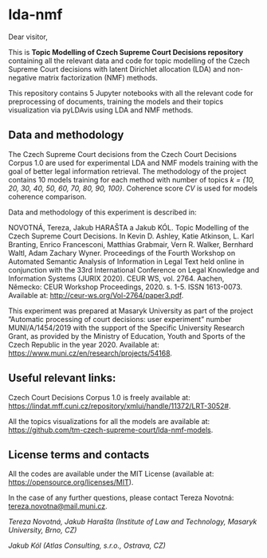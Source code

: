 # lda-nmf
Dear visitor,

This is **Topic Modelling of Czech Supreme Court Decisions repository** containing all the relevant data and code for topic modelling of the Czech Supreme Court decisions with latent Dirichlet allocation (LDA) and non-negative matrix factorization (NMF) methods.

This repository contains 5 Jupyter notebooks with all the relevant code for preprocessing of documents, training the models and their topics visualization via pyLDAvis using LDA and NMF methods. 

## Data and methodology
The Czech Supreme Court decisions from the Czech Court Decisions Corpus 1.0 are used for experimental LDA and NMF models training with the goal of better legal information retrieval. The methodology of the project contains 10 models training for each method with number of topics *k = {10, 20, 30, 40, 50, 60, 70, 80, 90, 100}*. Coherence score *CV* is used for models coherence comparison.

Data and methodology of this experiment is described in: 

NOVOTNÁ, Tereza, Jakub HARAŠTA a Jakub KÓL. Topic Modelling of the Czech Supreme Court Decisions. In Kevin D. Ashley, Katie Atkinson, L. Karl Branting, Enrico Francesconi, Matthias Grabmair, Vern R. Walker, Bernhard Waltl, Adam Zachary Wyner. Proceedings of the Fourth Workshop on Automated Semantic Analysis of Information in Legal Text held online in conjunction with the 33rd International Conference on Legal Knowledge and Information Systems (JURIX 2020). CEUR WS, vol. 2764. Aachen, Německo: CEUR Workshop Proceedings, 2020. s. 1-5. ISSN 1613-0073. Available at: http://ceur-ws.org/Vol-2764/paper3.pdf.

This experiment was prepared at Masaryk University as part of the project ”Automatic processing of court decisions: user experiment” number MUNI/A/1454/2019 with the support of the Specific University Research Grant, as provided by the Ministry of Education, Youth and Sports of the Czech Republic in the year 2020. Available at: https://www.muni.cz/en/research/projects/54168.

## Useful relevant links:
Czech Court Decisions Corpus 1.0 is freely available at: https://lindat.mff.cuni.cz/repository/xmlui/handle/11372/LRT-3052#.

All the topics visualizations for all the models are available at: https://github.com/tm-czech-supreme-court/lda-nmf-models.

## License terms and contacts
All the codes are available under the MIT License (available at: https://opensource.org/licenses/MIT).

In the case of any further questions, please contact Tereza Novotná: tereza.novotna@mail.muni.cz.

*Tereza Novotná, Jakub Harašta (Institute of Law and Technology, Masaryk University, Brno, CZ)*

*Jakub Kól (Atlas Consulting, s.r.o., Ostrava, CZ)*
